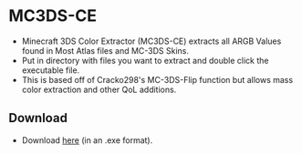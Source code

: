 # MC3DS-CE
- Minecraft 3DS Color Extractor (MC3DS-CE) extracts all ARGB Values found in Most Atlas files and MC-3DS Skins.
- Put in directory with files you want to extract and double click the executable file.
- This is based off of Cracko298's MC-3DS-Flip function but allows mass color extraction and other QoL additions.


## Download
- Download [here](https://github.com/YT-Toaster/MC3DS-CE/releases/download/v1/MC3DS-CE.exe) (in an .exe format).
